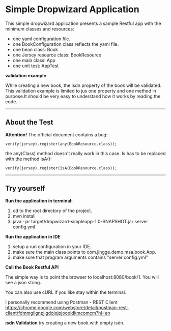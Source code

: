 Simple Dropwizard Application
======================

This simple dropwizard application presents a sample Restful app with the minimum classes and resources:

- one yaml configuration file.
- one BookConfiguration class reflects the yaml file.
- one bean class: Book
- one Jersey resource class: BookResource
- one main class: App
- one unit test: AppTest

**validation example**

While creating a new book, the isdn property of the book will be validated.
This validation example is limited to jus one property and one method in purpose.It should be very easy to understand how it works by reading the code.

----------------------
About the Test
-----------------------
**Attention!** The official document contains a bug:

    verify(jersey).register(any(BookResource.class));

the any(Class) method doesn't really work in this case. Is has to be replaced with the method isA():

    verify(jersey).register(isA(BookResource.class));

---------------------
Try yourself
---------------------

**Run the application in terminal:**

1. cd to the root directory of the project.
2. mvn install
3. java -jar target/dropwizard-simpleapp-1.0-SNAPSHOT.jar server config.yml

**Run the application in IDE**

1. setup a run configuration in your IDE.
2. make sure the main class points to com.jingge.demo.msa.book.App.
3. make sure that program arguments contains "server config.yml"

**Call the Book Restful API**

The simple way is to point the browser to localhost:8080/book/1. You will see a json string.

You can also use cURL if you like stay within the terminal.

I personally recommend using Postman - REST Client https://chrome.google.com/webstore/detail/postman-rest-client/fdmmgilgnpjigdojojpjoooidkmcomcm?hl=en

**isdn Validation**
try creating a new book with empty isdn.